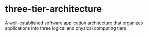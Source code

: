 # three-tier-architecture
A well-established software application architecture that organizes applications into three logical and physical computing tiers
